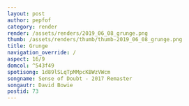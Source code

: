 ```yaml
---
layout: post
author: pepfof
category: render
render: /assets/renders/2019_06_08_grunge.png
thumb: /assets/renders/thumb/thumb-2019_06_08_grunge.png
title: Grunge
navigation_override: /
aspect: 16/9
domcol: ^543f49
spotisong: 1d89lSLqTpMMpcKBWzVWcm
songname: Sense of Doubt - 2017 Remaster
songautr: David Bowie
postid: 73
---
```


<!--USER BEGIN 1-->

<!--USER END 1-->

<!--more-->
<!--USER BEGIN 2-->

<!--USER END 2-->

